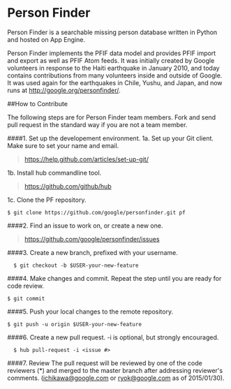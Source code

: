Person Finder
===================================

Person Finder is a searchable missing person database written in Python and hosted on App Engine.

Person Finder implements the PFIF data model and provides PFIF import and export as well as PFIF Atom feeds. It was initially created by Google volunteers in response to the Haiti earthquake in January 2010, and today contains contributions from many volunteers inside and outside of Google. It was used again for the earthquakes in Chile, Yushu, and Japan, and now runs at http://google.org/personfinder/.

##How to Contribute

The following steps are for Person Finder team members. Fork and send pull request in the standard way if you are not a team member.

####1. Set up the developement environment.
1a. Set up your Git client. Make sure to set your name and email.
> https://help.github.com/articles/set-up-git/

1b. Install hub commandline tool.
> https://github.com/github/hub

1c. Clone the PF repository.
```
$ git clone https://github.com/google/personfinder.git pf
```

####2. Find an issue to work on, or create a new one.
  > https://github.com/google/personfinder/issues

####3. Create a new branch, prefixed with your username.
```
  $ git checkout -b $USER-your-new-feature
```
####4. Make changes and commit. 
Repeat the step until you are ready for code review.
```
$ git commit
```
####5. Push your local changes to the remote repository.
```
$ git push -u origin $USER-your-new-feature
```
####6. Create a new pull request. 
-i is optional, but strongly encouraged.
```
  $ hub pull-request -i <issue #>
```
####7. Review
The pull request will be reviewed by one of the code reviewers (*) and merged to the master branch after addressing reviewer's comments. (ichikawa@google.com or ryok@google.com as of 2015/01/30).
